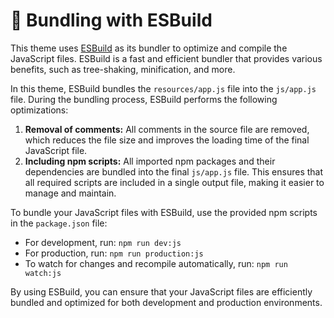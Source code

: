 # 🔗 Bundling with ESBuild

This theme uses [ESBuild](https://esbuild.github.io/) as its bundler to optimize and compile the JavaScript files. ESBuild is a fast and efficient bundler that provides various benefits, such as tree-shaking, minification, and more.

In this theme, ESBuild bundles the `resources/app.js` file into the `js/app.js` file. During the bundling process, ESBuild performs the following optimizations:

1. **Removal of comments:** All comments in the source file are removed, which reduces the file size and improves the loading time of the final JavaScript file.
2. **Including npm scripts:** All imported npm packages and their dependencies are bundled into the final `js/app.js` file. This ensures that all required scripts are included in a single output file, making it easier to manage and maintain.

To bundle your JavaScript files with ESBuild, use the provided npm scripts in the `package.json` file:

* For development, run: `npm run dev:js`
* For production, run: `npm run production:js`
* To watch for changes and recompile automatically, run: `npm run watch:js`

By using ESBuild, you can ensure that your JavaScript files are efficiently bundled and optimized for both development and production environments.
